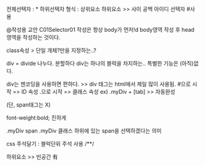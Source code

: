 전체선택자 : *
하위선택자
형식 : 상위요소 하위요소 >> 사이 공백
아이디 선택자
#사용 

@작성용 교안 C01Selector01
작성은 항상 body가 먼저!d
body영역 작성 후 head영역을 작성하는 것이다.

class속성 > 단일 개체?만을 지정하는..?

div = divide 나누다. 분할하다
div는 하나의 블럭을 차지하는.. 특별한 기능은 (아직)없다.

div는 젠코딩을 사용하면 편하다. >> div 태그는 html에서 제일 많이 사용됨.
#으로 시작 => ID 속성
.으로 시작 => 클래스 속성
ex) .myDiv + [tab] >> 자동완성

(단, span태그는 X)

font-weight:bold; 진하게

.myDiv span
.myDiv 클래스 하위에 있는 span을 선택하겠다는 의미

css 주석달기 : 블럭단위 주석 사용 /**/

하위요소 >> 빈공간 有

